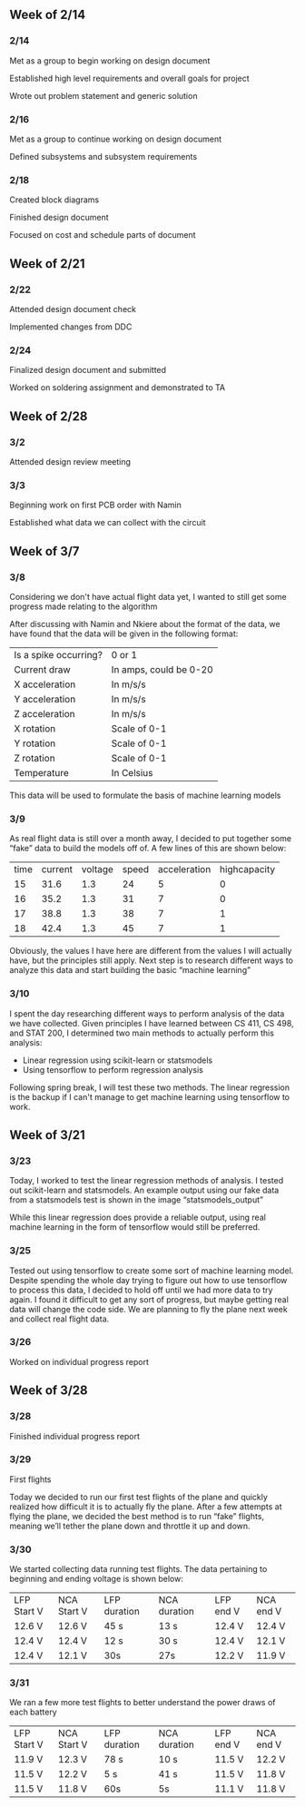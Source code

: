 ## Week of 2/14


### 2/14

Met as a group to begin working on design document

Established high level requirements and overall goals for project

Wrote out problem statement and generic solution


### 2/16

Met as a group to continue working on design document

Defined subsystems and subsystem requirements


### 2/18

Created block diagrams

Finished design document

Focused on cost and schedule parts of document

## Week of 2/21


### 2/22

Attended design document check

Implemented changes from DDC


### 2/24

Finalized design document and submitted

Worked on soldering assignment and demonstrated to TA


## Week of 2/28


### 3/2

Attended design review meeting


### 3/3

Beginning work on first PCB order with Namin

Established what data we can collect with the circuit
## Week of 3/7


### 3/8

Considering we don't have actual flight data yet, I wanted to still get some progress made relating to the algorithm

After discussing with Namin and Nkiere about the format of the data, we have found that the data will be given in the following format:


<table>
  <tr>
   <td>Is a spike occurring?
   </td>
   <td>0 or 1
   </td>
  </tr>
  <tr>
   <td>Current draw
   </td>
   <td>In amps, could be 0-20
   </td>
  </tr>
  <tr>
   <td>X acceleration
   </td>
   <td>In m/s/s
   </td>
  </tr>
  <tr>
   <td>Y acceleration
   </td>
   <td>In m/s/s
   </td>
  </tr>
  <tr>
   <td>Z acceleration
   </td>
   <td>In m/s/s
   </td>
  </tr>
  <tr>
   <td>X rotation
   </td>
   <td>Scale of 0-1
   </td>
  </tr>
  <tr>
   <td>Y rotation
   </td>
   <td>Scale of 0-1
   </td>
  </tr>
  <tr>
   <td>Z rotation
   </td>
   <td>Scale of 0-1
   </td>
  </tr>
  <tr>
   <td>Temperature
   </td>
   <td>In Celsius
   </td>
  </tr>
</table>


This data will be used to formulate the basis of machine learning models


### 3/9

As real flight data is still over a month away, I decided to put together some “fake” data to build the models off of. A few lines of this are shown below:


<table>
  <tr>
   <td>time
   </td>
   <td>current
   </td>
   <td>voltage
   </td>
   <td>speed
   </td>
   <td>acceleration
   </td>
   <td>highcapacity
   </td>
  </tr>
  <tr>
   <td>15
   </td>
   <td>31.6
   </td>
   <td>1.3
   </td>
   <td>24
   </td>
   <td>5
   </td>
   <td>0
   </td>
  </tr>
  <tr>
   <td>16
   </td>
   <td>35.2
   </td>
   <td>1.3
   </td>
   <td>31
   </td>
   <td>7
   </td>
   <td>0
   </td>
  </tr>
  <tr>
   <td>17
   </td>
   <td>38.8
   </td>
   <td>1.3
   </td>
   <td>38
   </td>
   <td>7
   </td>
   <td>1
   </td>
  </tr>
  <tr>
   <td>18
   </td>
   <td>42.4
   </td>
   <td>1.3
   </td>
   <td>45
   </td>
   <td>7
   </td>
   <td>1
   </td>
  </tr>
</table>


Obviously, the values I have here are different from the values I will actually have, but the principles still apply. Next step is to research different ways to analyze this data and start building the basic “machine learning”


### 3/10

I spent the day researching different ways to perform analysis of the data we have collected. Given principles I have learned between CS 411, CS 498, and STAT 200, I determined two main methods to actually perform this analysis:



* Linear regression using scikit-learn or statsmodels
* Using tensorflow to perform regression analysis

Following spring break, I will test these two methods. The linear regression is the backup if I can't manage to get machine learning using tensorflow to work.

## Week of 3/21


### 3/23

Today, I worked to test the linear regression methods of analysis. I tested out scikit-learn and statsmodels. An example output using our fake data from a statsmodels test is shown in the image “statsmodels_output”

While this linear regression does provide a reliable output, using real machine learning in the form of tensorflow would still be preferred.


### 3/25

Tested out using tensorflow to create some sort of machine learning model. Despite spending the whole day trying to figure out how to use tensorflow to process this data, I decided to hold off until we had more data to try again. I found it difficult to get any sort of progress, but maybe getting real data will change the code side. We are planning to fly the plane next week and collect real flight data.


### 3/26

Worked on individual progress report

## Week of 3/28


### 3/28

Finished individual progress report


### 3/29

First flights

Today we decided to run our first test flights of the plane and quickly realized how difficult it is to actually fly the plane. After a few attempts at flying the plane, we decided the best method is to run “fake” flights, meaning we’ll tether the plane down and throttle it up and down.


### 3/30

We started collecting data running test flights. The data pertaining to beginning and ending voltage is shown below:


<table>
  <tr>
   <td>LFP Start V
   </td>
   <td>NCA Start V
   </td>
   <td>LFP duration
   </td>
   <td>NCA duration
   </td>
   <td>LFP end V
   </td>
   <td>NCA end V
   </td>
  </tr>
  <tr>
   <td>12.6 V
   </td>
   <td>12.6 V
   </td>
   <td>45 s
   </td>
   <td>13 s
   </td>
   <td>12.4 V
   </td>
   <td>12.4 V
   </td>
  </tr>
  <tr>
   <td>12.4 V
   </td>
   <td>12.4 V
   </td>
   <td>12 s
   </td>
   <td>30 s
   </td>
   <td>12.4 V
   </td>
   <td>12.1 V
   </td>
  </tr>
  <tr>
   <td>12.4 V
   </td>
   <td>12.1 V
   </td>
   <td>30s
   </td>
   <td>27s
   </td>
   <td>12.2 V
   </td>
   <td>11.9 V
   </td>
  </tr>
</table>



### 3/31

We ran a few more test flights to better understand the power draws of each battery


<table>
  <tr>
   <td>LFP Start V
   </td>
   <td>NCA Start V
   </td>
   <td>LFP duration
   </td>
   <td>NCA duration
   </td>
   <td>LFP end V
   </td>
   <td>NCA end V
   </td>
  </tr>
  <tr>
   <td>11.9 V
   </td>
   <td>12.3 V
   </td>
   <td>78 s
   </td>
   <td>10 s
   </td>
   <td>11.5 V
   </td>
   <td>12.2 V
   </td>
  </tr>
  <tr>
   <td>11.5 V
   </td>
   <td>12.2 V
   </td>
   <td>5 s
   </td>
   <td>41 s
   </td>
   <td>11.5 V
   </td>
   <td>11.8 V
   </td>
  </tr>
  <tr>
   <td>11.5 V
   </td>
   <td>11.8 V
   </td>
   <td>60s
   </td>
   <td>5s
   </td>
   <td>11.1 V
   </td>
   <td>11.8 V
   </td>
  </tr>
</table>
